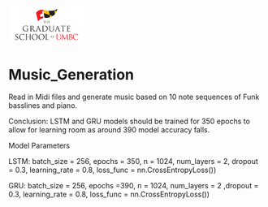 <img src="Images/UMBC_Graduate_School.jpg" width="150"> 

# Music_Generation
Read in Midi files and generate music based on 10 note sequences of Funk basslines and piano.

Conclusion: LSTM and GRU models should be trained for 350 epochs to allow for learning room as around 390 model accuracy falls.

Model Parameters

LSTM: batch_size = 256, epochs = 350, n = 1024, num_layers = 2, dropout = 0.3, learning_rate = 0.8, loss_func = nn.CrossEntropyLoss())

GRU:  batch_size = 256, epochs =390, n = 1024, num_layers = 2 ,dropout = 0.3, learning_rate = 0.8, loss_func = nn.CrossEntropyLoss())
